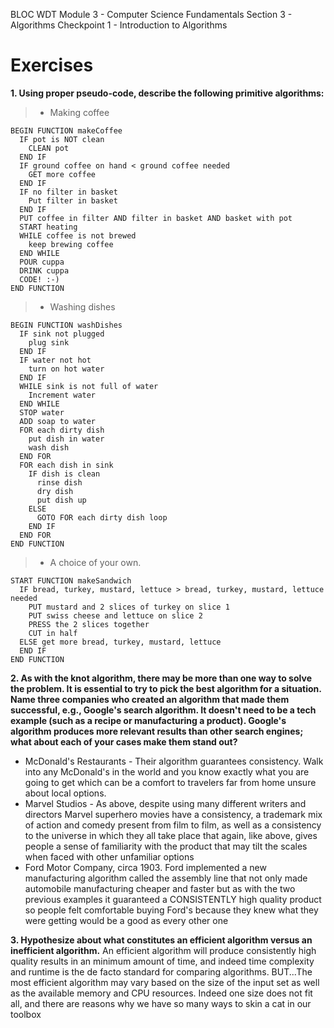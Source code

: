 BLOC WDT Module 3 - Computer Science Fundamentals
Section 3 - Algorithms
Checkpoint 1 - Introduction to Algorithms

# Exercises

**1. Using proper pseudo-code, describe the following primitive algorithms:**

> - Making coffee
```
BEGIN FUNCTION makeCoffee
  IF pot is NOT clean
    CLEAN pot
  END IF
  IF ground coffee on hand < ground coffee needed
    GET more coffee
  END IF
  IF no filter in basket
    Put filter in basket
  END IF
  PUT coffee in filter AND filter in basket AND basket with pot
  START heating
  WHILE coffee is not brewed
    keep brewing coffee
  END WHILE
  POUR cuppa
  DRINK cuppa
  CODE! :-)
END FUNCTION
```

> - Washing dishes
```
BEGIN FUNCTION washDishes
  IF sink not plugged
    plug sink
  END IF
  IF water not hot
    turn on hot water
  END IF
  WHILE sink is not full of water
    Increment water
  END WHILE
  STOP water
  ADD soap to water
  FOR each dirty dish
    put dish in water
    wash dish
  END FOR
  FOR each dish in sink
    IF dish is clean
      rinse dish
      dry dish
      put dish up
    ELSE
      GOTO FOR each dirty dish loop
    END IF
  END FOR
END FUNCTION
```

> - A choice of your own.
```
START FUNCTION makeSandwich
  IF bread, turkey, mustard, lettuce > bread, turkey, mustard, lettuce needed
    PUT mustard and 2 slices of turkey on slice 1
    PUT swiss cheese and lettuce on slice 2
    PRESS the 2 slices together
    CUT in half
  ELSE get more bread, turkey, mustard, lettuce
  END IF
END FUNCTION
```

**2. As with the knot algorithm, there may be more than one way to solve the problem. It is essential to try to pick the best algorithm for a situation. Name three companies who created an algorithm that made them successful, e.g., Google's search algorithm. It doesn't need to be a tech example (such as a recipe or manufacturing a product). Google's algorithm produces more relevant results than other search engines; what about each of your cases make them stand out?**
+ McDonald's Restaurants - Their algorithm guarantees consistency. Walk into any McDonald's in the world and you know exactly what you are going to get which can be a comfort to travelers far from home unsure about local options.
+ Marvel Studios - As above, despite using many different writers and directors Marvel superhero movies have a consistency, a trademark mix of action and comedy present from film to film, as well as a consistency to the universe in which they all take place that again, like above, gives people a sense of familiarity with the product that may tilt the scales when faced with other unfamiliar options
+ Ford Motor Company, circa 1903. Ford implemented a new manufacturing algorithm called the assembly line that not only made automobile manufacturing cheaper and faster but as with the two previous examples it guaranteed a CONSISTENTLY high quality product so people felt comfortable buying Ford's because they knew what they were getting would be a good as every other one

**3. Hypothesize about what constitutes an efficient algorithm versus an inefficient algorithm.**
An efficient algorithm will produce consistently high quality results in an minimum amount of time, and indeed time complexity and runtime is the de facto standard for comparing algorithms. BUT...The most efficient algorithm may vary based on the size of the input set as well as the available memory and CPU resources.  Indeed one size does not fit all, and there are reasons why we have so many ways to skin a cat in our toolbox
